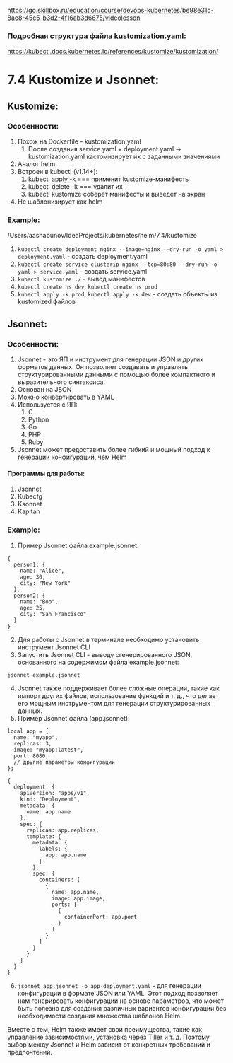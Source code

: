 https://go.skillbox.ru/education/course/devops-kubernetes/be98e31c-8ae8-45c5-b3d2-4f16ab3d6675/videolesson

### Подробная структура файла kustomization.yaml:
https://kubectl.docs.kubernetes.io/references/kustomize/kustomization/

# 7.4 Kustomize и Jsonnet:
## Kustomize:
### Особенности:
1. Похож на Dockerfile - kustomization.yaml
    1. После создания service.yaml + deployment.yaml -> kustomization.yaml кастомизирует их с заданными значениями
2. Аналог helm
3. Встроен в kubectl (v1.14+):
    1. kubectl apply -k === применит kustomize-манифесты
    2. kubectl delete -k === удалит их
    3. kubectl kustomize соберёт манифесты и выведет на экран
4. Не шаблонизирует как helm

### Example:
/Users/aashabunov/IdeaProjects/kubernetes/helm/7.4/kustomize
1. `kubectl create deployment nginx --image=nginx --dry-run -o yaml > deployment.yaml` - создать deployment.yaml
2. `kubectl create service clusterip nginx --tcp=80:80 --dry-run -o yaml > service.yaml` - создать service.yaml
3. `kubectl kustomize ./` - вывод манифестов
4. `kubectl create ns dev`, `kubectl create ns prod`
5. `kubectl apply -k prod`, `kubectl apply -k dev` - создать объекты из kustomized файлов


## Jsonnet:
### Особенности:
1. Jsonnet - это ЯП и инструмент для генерации JSON и других форматов данных. Он позволяет создавать и управлять структурированными данными с помощью более компактного и выразительного синтаксиса.
2. Основан на JSON
3. Можно конвертировать в YAML
4. Используется с ЯП:
    1. C
    2. Python
    3. Go
    4. PHP
    5. Ruby
5. Jsonnet может предоставить более гибкий и мощный подход к генерации конфигураций, чем Helm

#### Программы для работы:
1. Jsonnet
2. Kubecfg
3. Ksonnet
4. Kapitan

### Example:
1. Пример Jsonnet файла example.jsonnet:
```
{
  person1: {
    name: "Alice",
    age: 30,
    city: "New York"
  },
  person2: {
    name: "Bob",
    age: 25,
    city: "San Francisco"
  }
}
```
2. Для работы с Jsonnet в терминале необходимо установить инструмент Jsonnet CLI
3. Запустить Jsonnet CLI - выводу сгенерированного JSON, основанного на содержимом файла example.jsonnet:
```
jsonnet example.jsonnet
```
4. Jsonnet также поддерживает более сложные операции, такие как импорт других файлов, использование функций и т. д., что делает его мощным инструментом для генерации структурированных данных.
5. Пример Jsonnet файла (app.jsonnet):
```
local app = {
  name: "myapp",
  replicas: 3,
  image: "myapp:latest",
  port: 8080,
  // другие параметры конфигурации
};

{
  deployment: {
    apiVersion: "apps/v1",
    kind: "Deployment",
    metadata: {
      name: app.name
    },
    spec: {
      replicas: app.replicas,
      template: {
        metadata: {
          labels: {
            app: app.name
          }
        },
        spec: {
          containers: [
            {
              name: app.name,
              image: app.image,
              ports: [
                {
                  containerPort: app.port
                }
              ]
            }
          ]
        }
      }
    }
  }
}
```
6. `jsonnet app.jsonnet -o app-deployment.yaml` - для генерации конфигурации в формате JSON или YAML.
Этот подход позволяет нам генерировать конфигурации на основе параметров, что может быть полезно для создания различных вариантов конфигурации без необходимости создания множества шаблонов Helm.

Вместе с тем, Helm также имеет свои преимущества, такие как управление зависимостями, установка через Tiller и т. д. Поэтому выбор между Jsonnet и Helm зависит от конкретных требований и предпочтений.
